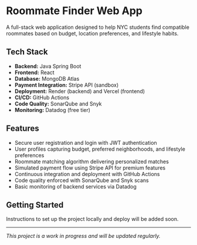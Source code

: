 # Roommate Finder Web App

A full-stack web application designed to help NYC students find compatible roommates based on budget, location preferences, and lifestyle habits.

## Tech Stack

- **Backend:** Java Spring Boot  
- **Frontend:** React  
- **Database:** MongoDB Atlas  
- **Payment Integration:** Stripe API (sandbox)  
- **Deployment:** Render (backend) and Vercel (frontend)  
- **CI/CD:** GitHub Actions  
- **Code Quality:** SonarQube and Snyk  
- **Monitoring:** Datadog (free tier)

## Features

- Secure user registration and login with JWT authentication  
- User profiles capturing budget, preferred neighborhoods, and lifestyle preferences  
- Roommate matching algorithm delivering personalized matches  
- Simulated payment flow using Stripe API for premium features  
- Continuous integration and deployment with GitHub Actions  
- Code quality enforced with SonarQube and Snyk scans  
- Basic monitoring of backend services via Datadog

## Getting Started

Instructions to set up the project locally and deploy will be added soon.

---

*This project is a work in progress and will be updated regularly.*
